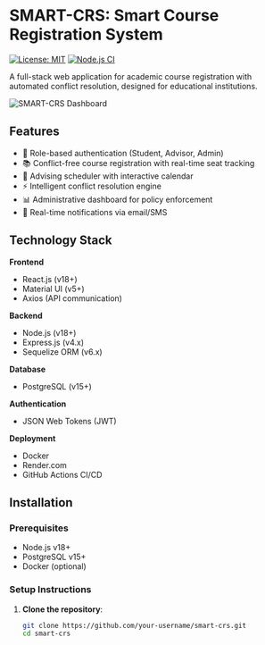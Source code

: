 # SMART-CRS: Smart Course Registration System

[![License: MIT](https://img.shields.io/badge/License-MIT-yellow.svg)](https://opensource.org/licenses/MIT)
[![Node.js CI](https://github.com/your-username/smart-crs/actions/workflows/node.js.yml/badge.svg)](https://github.com/your-username/smart-crs/actions/workflows/node.js.yml)

A full-stack web application for academic course registration with automated conflict resolution, designed for educational institutions.

![SMART-CRS Dashboard](screenshot.png) <!-- Add actual screenshot later -->

## Features

- 🔐 Role-based authentication (Student, Advisor, Admin)
- 📚 Conflict-free course registration with real-time seat tracking
- 📅 Advising scheduler with interactive calendar
- ⚡ Intelligent conflict resolution engine
- 📊 Administrative dashboard for policy enforcement
- 🔔 Real-time notifications via email/SMS

## Technology Stack

**Frontend**  
- React.js (v18+) 
- Material UI (v5+) 
- Axios (API communication)

**Backend**  
- Node.js (v18+)
- Express.js (v4.x)
- Sequelize ORM (v6.x)

**Database**  
- PostgreSQL (v15+)

**Authentication**  
- JSON Web Tokens (JWT)

**Deployment**  
- Docker
- Render.com
- GitHub Actions CI/CD

## Installation

### Prerequisites
- Node.js v18+
- PostgreSQL v15+
- Docker (optional)

### Setup Instructions

1. **Clone the repository**:
   ```bash
   git clone https://github.com/your-username/smart-crs.git
   cd smart-crs
